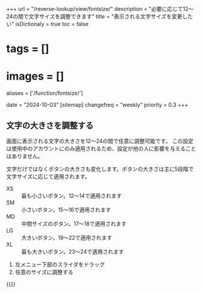 +++
url = "/reverse-lookup/view/fontsize/"
description = "必要に応じて12〜24の間で文字サイズを調整できます"
title = "表示される文字サイズを変更したい"
isDictionaly = true
toc = false
# tags = []
# images = []
aliases = ['/function/fontsize/']

date = "2024-10-03"
[sitemap]
  changefreq = "weekly"
  priority = 0.3
+++

## 文字の大きさを調整する

画面に表示される文字の大きさを12〜24の間で任意に調整可能です。
この設定は使用中のアカウントにのみ適用されるため、設定が他の人に影響を与えることはありません。

文字だけではなくボタンの大きさも変化します。ボタンの大きさは主に5段階で文字サイズに応じて適用されます。

<dl class="basic">
<dt>XS</dt>
<dd>最も小さいボタン。12〜14で適用されます</dd>
<dt>SM</dt>
<dd>小さいボタン。15〜16で適用されます</dd>
<dt>MD</dt>
<dd>中間サイズのボタン。17〜18で適用されます</dd>
<dt>LG</dt>
<dd>大きいボタン。19〜22で適用されます</dd>
<dt>XL</dt>
<dd>最も大きいボタン。23〜24で適用されます</dd>
</dl>

1. 左メニュー下部のスライダをドラッグ
2. 任意のサイズに調整する

{{<iTablet filename="fontsize" msg="文字サイズは12〜24の間で調整できます" alice="pc">}}
